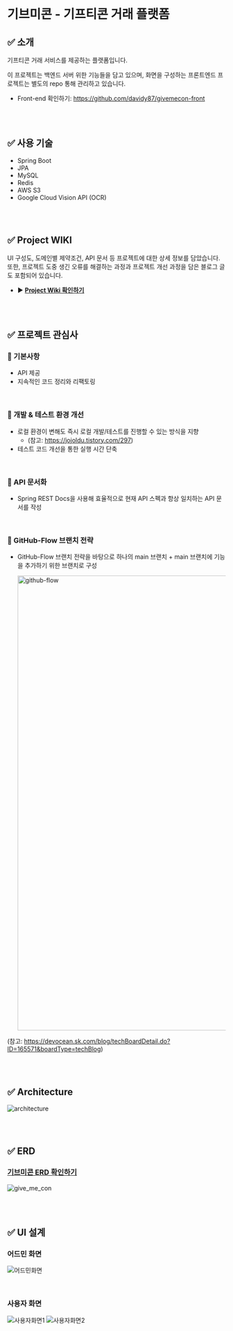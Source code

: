 # 기브미콘 - 기프티콘 거래 플랫폼

## ✅ 소개
기프티콘 거래 서비스를 제공하는 플랫폼입니다.

이 프로젝트는 백엔드 서버 위한 기능들을 담고 있으며, 화면을 구성하는 프론트엔드 프로젝트는 별도의 repo 통해 관리하고 있습니다.
* Front-end 확인하기: https://github.com/davidy87/givemecon-front

<br>
<br>

## ✅ 사용 기술

* Spring Boot
* JPA
* MySQL
* Redis
* AWS S3
* Google Cloud Vision API (OCR)

<br>
<br>

## ✅ Project WIKI
UI 구성도, 도메인별 제약조건, API 문서 등 프로젝트에 대한 상세 정보를 담았습니다. 또한, 프로젝트 도중 생긴 오류를
해결하는 과정과 프로젝트 개선 과정을 담은 블로그 글도 포함되어 있습니다.

* ▶️ **[Project Wiki 확인하기](https://github.com/davidy87/give-me-con/wiki)**

<br>
<br>

## ✅ 프로젝트 관심사

### 💠 기본사항
* API 제공
* 지속적인 코드 정리와 리팩토링

<br>

### 💠 개발 & 테스트 환경 개선
* 로컬 환경이 변해도 즉시 로컬 개발/테스트를 진행할 수 있는 방식을 지향
  - (참고: https://jojoldu.tistory.com/297)
* 테스트 코드 개선을 통한 실행 시간 단축

<br>

### 💠 API 문서화
* Spring REST Docs을 사용해 효율적으로 현재 API 스펙과 항상 일치하는 API 문서를 작성

<br>

### 💠 GitHub-Flow 브랜치 전략
* GitHub-Flow 브랜치 전략을 바탕으로 하나의 main 브랜치 + main 브랜치에 기능을 추가하기 위한 브랜치로 구성

  <img width="1046" alt="github-flow" src="https://github.com/user-attachments/assets/841f1eaf-c6f3-4a31-925a-140687babff9">

(참고: https://devocean.sk.com/blog/techBoardDetail.do?ID=165571&boardType=techBlog)

<br>
<br>

## ✅ Architecture
![architecture](https://github.com/user-attachments/assets/522fe7fd-9b21-450a-b139-c3068c1c07ff)

<br>
<br>

## ✅ ERD

### [기브미콘 ERD 확인하기](https://www.erdcloud.com/p/sH3M9BHp2TXvXo5yG)
![give_me_con](https://github.com/user-attachments/assets/6d980503-b5bb-47bd-a39c-d9eec7a34a24)

<br>
<br>

## ✅ UI 설계
### 어드민 화면
![어드민화면](https://github.com/user-attachments/assets/179bf1b9-048c-4a50-a756-1ff14c4e9885)

<br>

### 사용자 화면
![사용자화면1](https://github.com/user-attachments/assets/daa2252a-4a4e-484d-a477-b4e8e982b09d)
![사용자화면2](https://github.com/user-attachments/assets/b9288276-2563-43a4-9577-ed12aa1b68c4)

